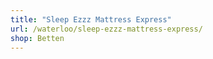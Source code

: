 ```yaml
---
title: "Sleep Ezzz Mattress Express"
url: /waterloo/sleep-ezzz-mattress-express/
shop: Betten
---
```

